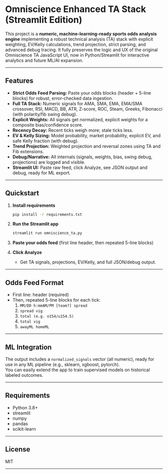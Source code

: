 # Omniscience Enhanced TA Stack (Streamlit Edition)

This project is a **numeric, machine-learning-ready sports odds analysis engine** implementing a robust technical analysis (TA) stack with explicit weighting, EV/Kelly calculations, trend projection, strict parsing, and advanced debug tracing. It fully preserves the logic and UX of the original Omniscience TA JavaScript UI, now in Python/Streamlit for interactive analytics and future ML/AI expansion.

---

## Features

- **Strict Odds Feed Parsing:** Paste your odds blocks (header + 5-line blocks) for robust, error-checked data ingestion.
- **Full TA Stack:** Numeric signals for AMA, SMA, EMA, EMA/SMA crossover, RSI, MACD, BB, ATR, Z-score, ROC, Steam, Greeks, Fibonacci (with polarity/fib swing debug).
- **Explicit Weights:** All signals get normalized, explicit weights for a composite bias/confidence score.
- **Recency Decay:** Recent ticks weigh more; stale ticks less.
- **EV & Kelly Sizing:** Model probability, market probability, explicit EV, and safe Kelly fraction (with debug).
- **Trend Projection:** Weighted projection and reversal zones using TA and Fib extensions.
- **Debug/Narrative:** All internals (signals, weights, bias, swing debug, projections) are logged and visible.
- **Streamlit UI:** Paste raw feed, click Analyze, see JSON output and debug, ready for ML export.

---

## Quickstart

1. **Install requirements**
    ```bash
    pip install -r requirements.txt
    ```

2. **Run the Streamlit app**
    ```bash
    streamlit run omniscience_ta.py
    ```

3. **Paste your odds feed** (first line header, then repeated 5-line blocks)

4. **Click Analyze**  
   - Get TA signals, projections, EV/Kelly, and full JSON/debug output.

---

## Odds Feed Format

- First line: header (required)
- Then, repeated 5-line blocks for each tick:
  1. `MM/DD h:mmAM/PM [team?] spread`
  2. `spread vig`
  3. `total (e.g. o154/u154.5)`
  4. `total vig`
  5. `awayML homeML`

---

## ML Integration

The output includes a `normalized_signals` vector (all numeric), ready for use in any ML pipeline (e.g., sklearn, xgboost, pytorch).  
You can easily extend the app to train supervised models on historical labeled outcomes.

---

## Requirements

- Python 3.8+
- streamlit
- numpy
- pandas
- scikit-learn

---

## License

MIT

---
